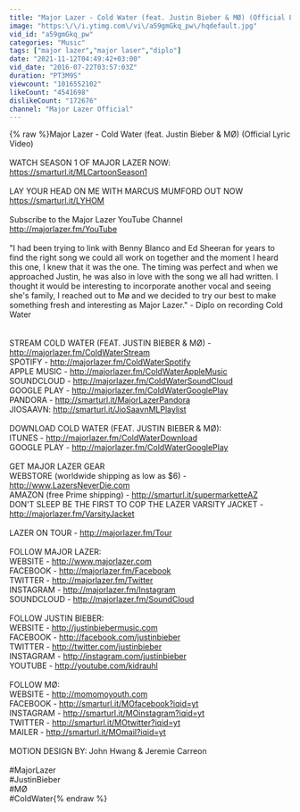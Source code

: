 ```yaml
---
title: "Major Lazer - Cold Water (feat. Justin Bieber & MØ) (Official Lyric Video)"
image: "https:\/\/i.ytimg.com\/vi\/a59gmGkq_pw\/hqdefault.jpg"
vid_id: "a59gmGkq_pw"
categories: "Music"
tags: ["major lazer","major laser","diplo"]
date: "2021-11-12T04:49:42+03:00"
vid_date: "2016-07-22T03:57:03Z"
duration: "PT3M9S"
viewcount: "1016552102"
likeCount: "4541698"
dislikeCount: "172676"
channel: "Major Lazer Official"
---
```

{% raw %}Major Lazer - Cold Water (feat. Justin Bieber &amp; MØ) (Official Lyric Video)<br /><br />WATCH SEASON 1 OF MAJOR LAZER NOW: <a rel="nofollow" target="blank" href="https://smarturl.it/MLCartoonSeason1">https://smarturl.it/MLCartoonSeason1</a><br /><br />LAY YOUR HEAD ON ME WITH MARCUS MUMFORD OUT NOW <a rel="nofollow" target="blank" href="https://smarturl.it/LYHOM">https://smarturl.it/LYHOM</a><br /><br />Subscribe to the Major Lazer YouTube Channel <a rel="nofollow" target="blank" href="http://majorlazer.fm/YouTube">http://majorlazer.fm/YouTube</a><br /><br />&quot;I had been trying to link with Benny Blanco and Ed Sheeran for years to find the right song we could all work on together and the moment I heard this one, I knew that it was the one. The timing was perfect and when we approached Justin, he was also in love with the song we all had written. I thought it would be interesting to incorporate another vocal and seeing she's family, I reached out to Mø and we decided to try our best to make something fresh and interesting as Major Lazer.&quot; - Diplo on recording Cold Water<br /><br /><br />STREAM COLD WATER (FEAT. JUSTIN BIEBER &amp; MØ) - <a rel="nofollow" target="blank" href="http://majorlazer.fm/ColdWaterStream">http://majorlazer.fm/ColdWaterStream</a><br />SPOTIFY - <a rel="nofollow" target="blank" href="http://majorlazer.fm/ColdWaterSpotify">http://majorlazer.fm/ColdWaterSpotify</a><br />APPLE MUSIC - <a rel="nofollow" target="blank" href="http://majorlazer.fm/ColdWaterAppleMusic">http://majorlazer.fm/ColdWaterAppleMusic</a><br />SOUNDCLOUD - <a rel="nofollow" target="blank" href="http://majorlazer.fm/ColdWaterSoundCloud">http://majorlazer.fm/ColdWaterSoundCloud</a><br />GOOGLE PLAY - <a rel="nofollow" target="blank" href="http://majorlazer.fm/ColdWaterGooglePlay">http://majorlazer.fm/ColdWaterGooglePlay</a><br />PANDORA - <a rel="nofollow" target="blank" href="http://smarturl.it/MajorLazerPandora">http://smarturl.it/MajorLazerPandora</a><br />JIOSAAVN: <a rel="nofollow" target="blank" href="http://smarturl.it/JioSaavnMLPlaylist">http://smarturl.it/JioSaavnMLPlaylist</a><br /><br />DOWNLOAD COLD WATER (FEAT. JUSTIN BIEBER &amp; MØ):<br />ITUNES - <a rel="nofollow" target="blank" href="http://majorlazer.fm/ColdWaterDownload">http://majorlazer.fm/ColdWaterDownload</a> <br />GOOGLE PLAY - <a rel="nofollow" target="blank" href="http://majorlazer.fm/ColdWaterGooglePlay">http://majorlazer.fm/ColdWaterGooglePlay</a><br /><br />GET MAJOR LAZER GEAR <br />WEBSTORE (worldwide shipping as low as $6) - <a rel="nofollow" target="blank" href="http://www.LazersNeverDie.com">http://www.LazersNeverDie.com</a><br />AMAZON (free Prime shipping) - <a rel="nofollow" target="blank" href="http://smarturl.it/supermarketteAZ">http://smarturl.it/supermarketteAZ</a><br />DON'T SLEEP BE THE FIRST TO COP THE LAZER VARSITY JACKET - <a rel="nofollow" target="blank" href="http://majorlazer.fm/VarsityJacket">http://majorlazer.fm/VarsityJacket</a><br /><br />LAZER ON TOUR - <a rel="nofollow" target="blank" href="http://majorlazer.fm/Tour">http://majorlazer.fm/Tour</a><br /><br />FOLLOW MAJOR LAZER:<br />WEBSITE - <a rel="nofollow" target="blank" href="http://www.majorlazer.com">http://www.majorlazer.com</a><br />FACEBOOK - <a rel="nofollow" target="blank" href="http://majorlazer.fm/Facebook">http://majorlazer.fm/Facebook</a><br />TWITTER - <a rel="nofollow" target="blank" href="http://majorlazer.fm/Twitter">http://majorlazer.fm/Twitter</a><br />INSTAGRAM - <a rel="nofollow" target="blank" href="http://majorlazer.fm/Instagram">http://majorlazer.fm/Instagram</a><br />SOUNDCLOUD - <a rel="nofollow" target="blank" href="http://majorlazer.fm/SoundCloud">http://majorlazer.fm/SoundCloud</a><br /><br />FOLLOW JUSTIN BIEBER:<br />WEBSITE - <a rel="nofollow" target="blank" href="http://justinbiebermusic.com">http://justinbiebermusic.com</a><br />FACEBOOK - <a rel="nofollow" target="blank" href="http://facebook.com/justinbieber">http://facebook.com/justinbieber</a><br />TWITTER - <a rel="nofollow" target="blank" href="http://twitter.com/justinbieber">http://twitter.com/justinbieber</a><br />INSTAGRAM - <a rel="nofollow" target="blank" href="http://instagram.com/justinbieber">http://instagram.com/justinbieber</a><br />YOUTUBE - <a rel="nofollow" target="blank" href="http://youtube.com/kidrauhl">http://youtube.com/kidrauhl</a><br /><br />FOLLOW MØ:<br />WEBSITE - <a rel="nofollow" target="blank" href="http://momomoyouth.com">http://momomoyouth.com</a> <br />FACEBOOK - <a rel="nofollow" target="blank" href="http://smarturl.it/MOfacebook?iqid=yt">http://smarturl.it/MOfacebook?iqid=yt</a> <br />INSTAGRAM - <a rel="nofollow" target="blank" href="http://smarturl.it/MOinstagram?iqid=yt">http://smarturl.it/MOinstagram?iqid=yt</a> <br />TWITTER - <a rel="nofollow" target="blank" href="http://smarturl.it/MOtwitter?iqid=yt">http://smarturl.it/MOtwitter?iqid=yt</a> <br />MAILER - <a rel="nofollow" target="blank" href="http://smarturl.it/MOmail?iqid=yt">http://smarturl.it/MOmail?iqid=yt</a><br /><br />MOTION DESIGN BY: John Hwang &amp; Jeremie Carreon<br /><br />#MajorLazer<br />#JustinBieber<br />#MØ<br />#ColdWater{% endraw %}
